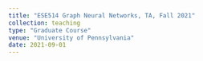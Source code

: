 ```yaml
---
title: "ESE514 Graph Neural Networks, TA, Fall 2021"
collection: teaching
type: "Graduate Course"
venue: "University of Pennsylvania"
date: 2021-09-01
---
```

